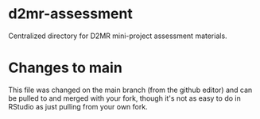 # d2mr-assessment

Centralized directory for D2MR mini-project assessment materials.

# Changes to main

This file was changed on the main branch (from the github editor) and can be pulled to and merged with your fork, though it's not as easy to do in RStudio as just pulling from your own fork.

